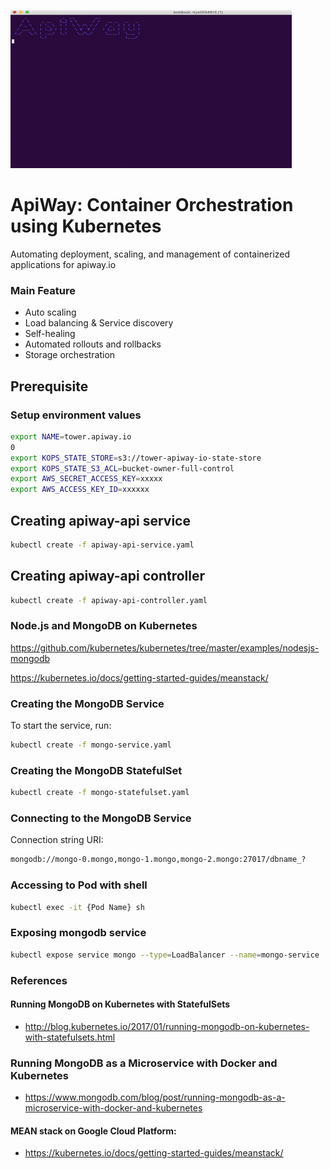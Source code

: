 ![ApiWay CLI](https://github.com/ApiWay/apiway-cli/blob/master/docs/img/apiway-cli.gif)

# ApiWay: Container Orchestration using Kubernetes
Automating deployment, scaling, and management of containerized applications for apiway.io

### Main Feature
* Auto scaling
* Load balancing & Service discovery
* Self-healing
* Automated rollouts and rollbacks
* Storage orchestration

## Prerequisite
### Setup environment values
```sh
export NAME=tower.apiway.io
0
export KOPS_STATE_STORE=s3://tower-apiway-io-state-store
export KOPS_STATE_S3_ACL=bucket-owner-full-control
export AWS_SECRET_ACCESS_KEY=xxxxx
export AWS_ACCESS_KEY_ID=xxxxxx
```


## Creating apiway-api service
```sh
kubectl create -f apiway-api-service.yaml
```

## Creating apiway-api controller
```sh
kubectl create -f apiway-api-controller.yaml
```



### Node.js and MongoDB on Kubernetes
   
https://github.com/kubernetes/kubernetes/tree/master/examples/nodesjs-mongodb

https://kubernetes.io/docs/getting-started-guides/meanstack/


### Creating the MongoDB Service
To start the service, run:

```sh
kubectl create -f mongo-service.yaml
```

### Creating the MongoDB StatefulSet
```sh
kubectl create -f mongo-statefulset.yaml
```

### Connecting to the MongoDB Service
Connection string URI:
```sh
mongodb://mongo-0.mongo,mongo-1.mongo,mongo-2.mongo:27017/dbname_?
```

### Accessing to Pod with shell
```sh
kubectl exec -it {Pod Name} sh
```

### Exposing mongodb service
```sh
kubectl expose service mongo --type=LoadBalancer --name=mongo-service
```


### References
#### Running MongoDB on Kubernetes with StatefulSets
- http://blog.kubernetes.io/2017/01/running-mongodb-on-kubernetes-with-statefulsets.html
### Running MongoDB as a Microservice with Docker and Kubernetes
- https://www.mongodb.com/blog/post/running-mongodb-as-a-microservice-with-docker-and-kubernetes
#### MEAN stack on Google Cloud Platform:
- https://kubernetes.io/docs/getting-started-guides/meanstack/